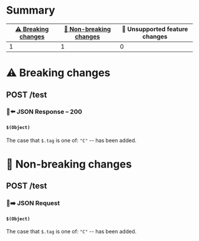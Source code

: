 # Summary

| [⚠️ Breaking changes](#breaking-changes) | [🙆 Non-breaking changes](#non-breaking-changes) | 🤷 Unsupported feature changes |
|------------------------------------------|-------------------------------------------------|-------------------------------|
| 1                                        | 1                                               | 0                             |

# <span id="breaking-changes"></span>⚠️ Breaking changes

## **POST** /test

### 📱⬅️ JSON Response – 200

#### `$(Object)`

The case that `$.tag` is one of: `"C"` -- has been added.

# <span id="non-breaking-changes"></span>🙆 Non-breaking changes

## **POST** /test

### 📱➡️ JSON Request

#### `$(Object)`

The case that `$.tag` is one of: `"C"` -- has been added.
